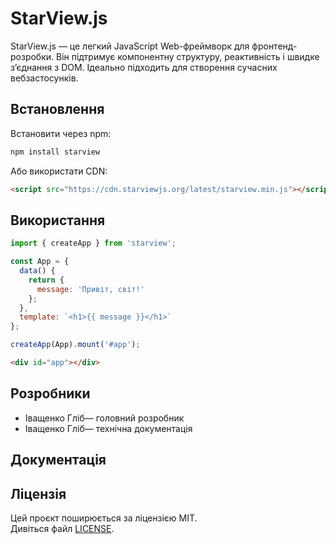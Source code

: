 # StarView.js

StarView.js — це легкий JavaScript Web-фреймворк для фронтенд-розробки. Він підтримує компонентну структуру, реактивність і швидке з’єднання з DOM. Ідеально підходить для створення сучасних вебзастосунків.

##  Встановлення

Встановити через npm:

```bash
npm install starview
```

Або використати CDN:

```html
<script src="https://cdn.starviewjs.org/latest/starview.min.js"></script>
```

##  Використання

```javascript
import { createApp } from 'starview';

const App = {
  data() {
    return {
      message: 'Привіт, світ!'
    };
  },
  template: `<h1>{{ message }}</h1>`
};

createApp(App).mount('#app');
```

```html
<div id="app"></div>
```

##  Розробники

- Іващенко Гліб— головний розробник
- Іващенко Гліб— технічна документація
##  Документація


##  Ліцензія

Цей проєкт поширюється за ліцензією MIT.  
Дивіться файл [LICENSE](./LICENSE).
